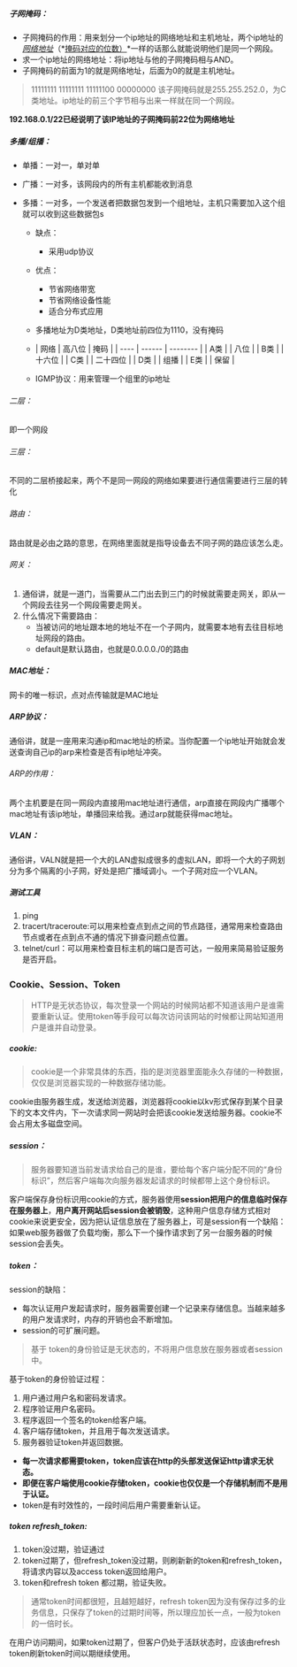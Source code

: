 ##### 子网掩码：

+ 子网掩码的作用：用来划分一个ip地址的网络地址和主机地址，两个ip地址的<u>*网络地址*</u>（*<u>掩码对应的位数）</u>*一样的话那么就能说明他们是同一个网段。
+ 求一个ip地址的网络地址：将ip地址与他的子网掩码相与AND。
+ 子网掩码的前面为1的就是网络地址，后面为0的就是主机地址。

> 11111111 11111111 11111100 00000000  该子网掩码就是255.255.252.0，为C类地址。ip地址的前三个字节相与出来一样就在同一个网段。

**192.168.0.1/22已经说明了该IP地址的子网掩码前22位为网络地址**

##### 多播/组播：

+ 单播：一对一，单对单

+ 广播：一对多，该网段内的所有主机都能收到消息

+ 多播：一对多，一个发送者把数据包发到一个组地址，主机只需要加入这个组就可以收到这些数据包s

    + 缺点：

        + 采用udp协议

    + 优点：

        + 节省网络带宽
        + 节省网络设备性能
        + 适合分布式应用

    + 多播地址为D类地址，D类地址前四位为1110，没有掩码

    + | 网络 | 高八位 | 掩码     |
          | ---- | ------ | -------- |
      | A类  |        | 八位     |
      | B类  |        | 十六位   |
      | C类  |        | 二十四位 |
      | D类  |        | 组播     |
      | E类  |        | 保留     |

    + IGMP协议：用来管理一个组里的ip地址

###### 二层：

即一个网段

###### 三层：

不同的二层桥接起来，两个不是同一网段的网络如果要进行通信需要进行三层的转化

###### 路由：

路由就是必由之路的意思，在网络里面就是指导设备去不同子网的路应该怎么走。

###### 网关：

1. 通俗讲，就是一道门，当需要从二门出去到三门的时候就需要走网关，即从一个网段去往另一个网段需要走网关。
2. 什么情况下需要路由：
    + 当被访问的地址跟本地的地址不在一个子网内，就需要本地有去往目标地址网段的路由。
    + default是默认路由，也就是0.0.0.0./0的路由

##### MAC地址：

网卡的唯一标识，点对点传输就是MAC地址

##### ARP协议：

通俗讲，就是一座用来沟通ip和mac地址的桥梁。当你配置一个ip地址开始就会发送查询自己ip的arp来检查是否有ip地址冲突。

###### ARP的作用：

两个主机要是在同一网段内直接用mac地址进行通信，arp直接在网段内广播哪个mac地址有该ip地址，单播回来给我。通过arp就能获得mac地址。

##### VLAN：

通俗讲，VALN就是把一个大的LAN虚拟成很多的虚拟LAN，即将一个大的子网划分为多个隔离的小子网，好处是把广播域调小。一个子网对应一个VLAN。

##### 测试工具

1. ping
2. tracert/traceroute:可以用来检查点到点之间的节点路径，通常用来检查路由节点或者在点到点不通的情况下排查问题点位置。
3. telnet/curl：可以用来检查目标主机的端口是否可达，一般用来简易验证服务是否开启。

### Cookie、Session、Token

> HTTP是无状态协议，每次登录一个网站的时候网站都不知道该用户是谁需要重新认证。使用token等手段可以每次访问该网站的时候都让网站知道用户是谁并自动登录。

##### cookie:

> cookie是一个非常具体的东西，指的是浏览器里面能永久存储的一种数据，仅仅是浏览器实现的一种数据存储功能。

cookie由服务器生成，发送给浏览器，浏览器将cookie以kv形式保存到某个目录下的文本文件内，下一次请求同一网站时会把该cookie发送给服务器。cookie不会占用太多磁盘空间。

##### session：

> 服务器要知道当前发请求给自己的是谁，要给每个客户端分配不同的“身份标识”，然后客户端每次向服务器发起请求的时候都带上这个身份标识。

客户端保存身份标识用cookie的方式，服务器使用**session把用户的信息临时保存在服务器上**，**用户离开网站后session会被销毁**，这种用户信息存储方式相对cookie来说更安全，因为把认证信息放在了服务器上，可是session有一个缺陷：如果web服务器做了负载均衡，那么下一个操作请求到了另一台服务器的时候session会丢失。

##### token：

session的缺陷：

- 每次认证用户发起请求时，服务器需要创建一个记录来存储信息。当越来越多的用户发请求时，内存的开销也会不断增加。
- session的可扩展问题。

> 基于 token的身份验证是无状态的，不将用户信息放在服务器或者session中。

基于token的身份验证过程：

1. 用户通过用户名和密码发请求。
2. 程序验证用户名密码。
3. 程序返回一个签名的token给客户端。
4. 客户端存储token，并且用于每次发送请求。
5. 服务器验证token并返回数据。

- **每一次请求都需要token，token应该在http的头部发送保证http请求无状态。**
- **即便在客户端使用cookie存储token，cookie也仅仅是一个存储机制而不是用于认证。**
- token是有时效性的，一段时间后用户需要重新认证。

##### token refresh_token:

1. token没过期，验证通过
2. token过期了，但refresh_token没过期，则刷新新的token和refresh_token，将请求内容以及access token返回给用户。
3. token和refresh token 都过期，验证失败。

> 通常token时间都很短，且越短越好，refresh token因为没有保存过多的业务信息，只保存了token的过期时间等，所以理应加长一点，一般为token的一倍时长。

在用户访问期间，如果token过期了，但客户仍处于活跃状态时，应该由refresh token刷新token时间以期继续使用。